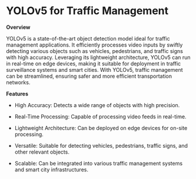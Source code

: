 # YOLOv5 for Traffic Management

__Overview__

YOLOv5 is a state-of-the-art object detection model ideal for traffic management applications. It efficiently processes video inputs by swiftly detecting various objects such as vehicles, pedestrians, and traffic signs with high accuracy. Leveraging its lightweight architecture, YOLOv5 can run in real-time on edge devices, making it suitable for deployment in traffic surveillance systems and smart cities. With YOLOv5, traffic management can be streamlined, ensuring safer and more efficient transportation networks.

__Features__

* High Accuracy: Detects a wide range of objects with high precision.

- Real-Time Processing: Capable of processing video feeds in real-time.

- Lightweight Architecture: Can be deployed on edge devices for on-site processing.

- Versatile: Suitable for detecting vehicles, pedestrians, traffic signs, and other relevant objects.

- Scalable: Can be integrated into various traffic management systems and smart city infrastructures.


